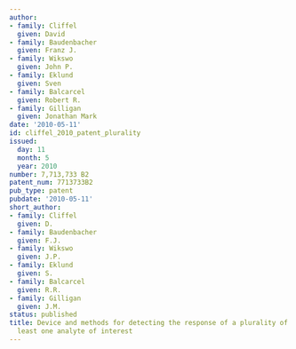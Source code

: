 ```yaml
---
author:
- family: Cliffel
  given: David
- family: Baudenbacher
  given: Franz J.
- family: Wikswo
  given: John P.
- family: Eklund
  given: Sven
- family: Balcarcel
  given: Robert R.
- family: Gilligan
  given: Jonathan Mark
date: '2010-05-11'
id: cliffel_2010_patent_plurality
issued:
  day: 11
  month: 5
  year: 2010
number: 7,713,733 B2
patent_num: 7713733B2
pub_type: patent
pubdate: '2010-05-11'
short_author:
- family: Cliffel
  given: D.
- family: Baudenbacher
  given: F.J.
- family: Wikswo
  given: J.P.
- family: Eklund
  given: S.
- family: Balcarcel
  given: R.R.
- family: Gilligan
  given: J.M.
status: published
title: Device and methods for detecting the response of a plurality of cells to at
  least one analyte of interest
---
```

